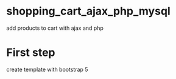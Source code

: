 # shopping_cart_ajax_php_mysql
add products to cart with ajax and php

# First step
create template with bootstrap 5
